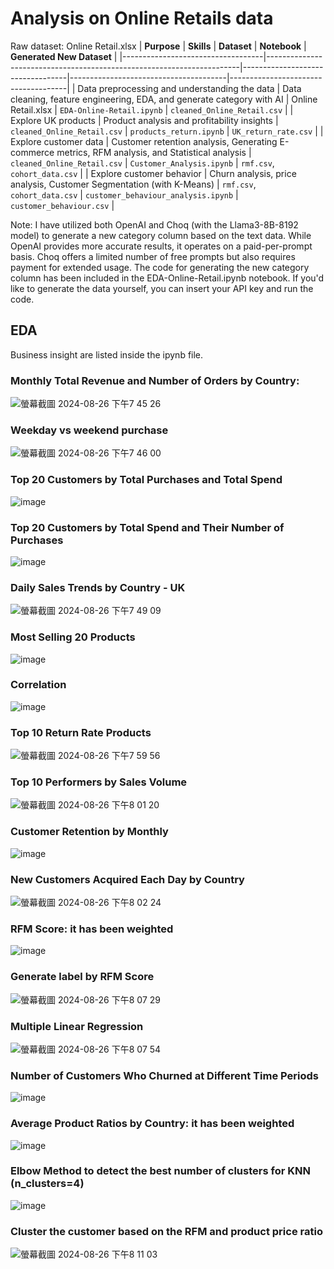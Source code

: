 # Analysis on Online Retails data
Raw dataset: Online Retail.xlsx
| **Purpose**                      | **Skills**                                                            | **Dataset**                     | **Notebook**                          | **Generated New Dataset**           |
|-----------------------------------|-----------------------------------------------------------------------|----------------------------------|---------------------------------------|-------------------------------------|
| Data preprocessing and understanding the data | Data cleaning, feature engineering, EDA, and generate category with AI                             | Online Retail.xlsx               | `EDA-Online-Retail.ipynb`             | `cleaned_Online_Retail.csv`         |
| Explore UK products               | Product analysis and profitability insights                | `cleaned_Online_Retail.csv`      | `products_return.ipynb`               | `UK_return_rate.csv`                |
| Explore customer data             | Customer retention analysis, Generating E-commerce metrics, RFM analysis, and Statistical analysis | `cleaned_Online_Retail.csv`      | `Customer_Analysis.ipynb`            | `rmf.csv`, `cohort_data.csv`        |
| Explore customer behavior         | Churn analysis, price analysis, Customer Segmentation (with K-Means)   | `rmf.csv`, `cohort_data.csv`     | `customer_behaviour_analysis.ipynb`   | `customer_behaviour.csv`            |

Note: I have utilized both OpenAI and Choq (with the Llama3-8B-8192 model) to generate a new category column based on the text data. While OpenAI provides more accurate results, it operates on a paid-per-prompt basis. Choq offers a limited number of free prompts but also requires payment for extended usage. The code for generating the new category column has been included in the EDA-Online-Retail.ipynb notebook. If you'd like to generate the data yourself, you can insert your API key and run the code.

## EDA 
Business insight are listed inside the ipynb file. 

### Monthly Total Revenue and Number of Orders by Country:
![螢幕截圖 2024-08-26 下午7 45 26](https://github.com/user-attachments/assets/feb1dd98-29e3-40fe-9b41-2324d3d673c7)

### Weekday vs weekend purchase
![螢幕截圖 2024-08-26 下午7 46 00](https://github.com/user-attachments/assets/9b065300-9e38-49af-9594-cbb93a889a9a)

### Top 20 Customers by Total Purchases and Total Spend
![image](https://github.com/user-attachments/assets/b143d789-6a03-48e8-9319-ac47d00f5a83)

### Top 20 Customers by Total Spend and Their Number of Purchases
![image](https://github.com/user-attachments/assets/3f5b39b1-d810-4168-8926-f593c7b71539)

### Daily Sales Trends by Country - UK
![螢幕截圖 2024-08-26 下午7 49 09](https://github.com/user-attachments/assets/0dfe2075-4d6b-44ff-ba39-dea0124a4451)

### Most Selling 20 Products
![image](https://github.com/user-attachments/assets/1d7dda9f-79ad-43b2-b2d4-10ddf8691eea)

### Correlation
![image](https://github.com/user-attachments/assets/c9599c56-5e38-49af-84dc-3906c7c004de)

### Top 10 Return Rate Products
![螢幕截圖 2024-08-26 下午7 59 56](https://github.com/user-attachments/assets/7e4f1e5a-084b-45c9-8d28-cce0454f38bf)

### Top 10 Performers by Sales Volume
![螢幕截圖 2024-08-26 下午8 01 20](https://github.com/user-attachments/assets/e1d555b9-3475-41eb-aefb-742fd2e8cd42)

### Customer Retention by Monthly
![image](https://github.com/user-attachments/assets/0f1bf3a4-a28a-461b-954d-8ca1eb2c35d7)

### New Customers Acquired Each Day by Country
![螢幕截圖 2024-08-26 下午8 02 24](https://github.com/user-attachments/assets/27e26567-b390-42f0-8d53-1c28e5839a99)

### RFM Score: it has been weighted
![image](https://github.com/user-attachments/assets/69532585-bab6-4600-bdcb-61b9578f2b58)

### Generate label by RFM Score
![螢幕截圖 2024-08-26 下午8 07 29](https://github.com/user-attachments/assets/d399742d-3508-4325-ad8d-3ceebd2b5544)

### Multiple Linear Regression
![螢幕截圖 2024-08-26 下午8 07 54](https://github.com/user-attachments/assets/7370346f-5889-4762-b4aa-c00ace90848f)

### Number of Customers Who Churned at Different Time Periods
![image](https://github.com/user-attachments/assets/fc06d47c-9263-44df-91fa-0743734c33ee)

### Average Product Ratios by Country: it has been weighted
![image](https://github.com/user-attachments/assets/c6e289d4-6fcd-4dd4-8773-9227df4bf351)

### Elbow Method to detect the best number of clusters for KNN (n_clusters=4)
![image](https://github.com/user-attachments/assets/f38c37d2-c5a9-4cd3-a3d2-59e78bc43c79)

### Cluster the customer based on the RFM and product price ratio
![螢幕截圖 2024-08-26 下午8 11 03](https://github.com/user-attachments/assets/a430dd38-9f15-4b36-b683-f747ace22dae)







